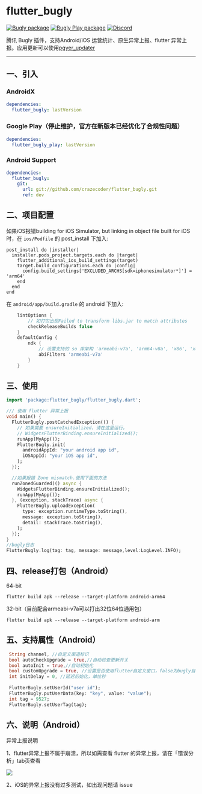 # flutter_bugly
[![Bugly package](https://img.shields.io/pub/v/flutter_bugly.svg)](https://pub.dev/packages/flutter_bugly)
[![Bugly Play package](https://img.shields.io/pub/v/flutter_bugly_play?label=bugly_play)](https://pub.dev/packages/flutter_bugly)
[![Discord](https://img.shields.io/badge/discord-FlutterDev-blue.svg)](https://discord.gg/q6yFDws3Xc)

腾讯 Bugly 插件，支持Android/iOS 运营统计、原生异常上报、flutter 异常上报。应用更新可以使用[pgyer_updater](https://github.com/crazecoder/pgyer_updater)

---

## 一、引入

### AndroidX
```yaml
dependencies:
  flutter_bugly: lastVersion
```

### Google Play（停止维护，官方在新版本已经优化了合规性问题）
```yaml
dependencies:
  flutter_bugly_play: lastVersion
```

### Android Support
```yaml
dependencies:
  flutter_bugly:
    git:
      url: git://github.com/crazecoder/flutter_bugly.git
      ref: dev
```

## 二、项目配置
如果iOS报错building for iOS Simulator, but linking in object file built for iOS时，在 `ios/Podfile` 的 post_install 下加入:
```
post_install do |installer|
  installer.pods_project.targets.each do |target|
    flutter_additional_ios_build_settings(target)
    target.build_configurations.each do |config|
      config.build_settings['EXCLUDED_ARCHS[sdk=iphonesimulator*]'] = 'arm64'
    end
  end
end
```

在 `android/app/build.gradle` 的 android 下加入:

```gradle
    lintOptions {
        // 如打包出现Failed to transform libs.jar to match attributes
        checkReleaseBuilds false
    }
    defaultConfig {
        ndk {
            // 设置支持的 so 库架构 'armeabi-v7a', 'arm64-v8a', 'x86', 'x86_64'
            abiFilters 'armeabi-v7a'
        }
    }
```

## 三、使用

```dart
import 'package:flutter_bugly/flutter_bugly.dart';

/// 使用 flutter 异常上报
void main() {
  FlutterBugly.postCatchedException(() {
    // 如果需要 ensureInitialized，请在这里运行。
    // WidgetsFlutterBinding.ensureInitialized();
    runApp(MyApp());
    FlutterBugly.init(
      androidAppId: "your android app id",
      iOSAppId: "your iOS app id",
    );
  });

  //如果报错 Zone mismatch.使用下面的方法
  runZonedGuarded(() async {
    WidgetsFlutterBinding.ensureInitialized();
    runApp(MyApp());
  }, (exception, stackTrace) async {
    FlutterBugly.uploadException(
      type: exception.runtimeType.toString(),
      message: exception.toString(),
      detail: stackTrace.toString(),
    );
  });
}
//bugly日志
FlutterBugly.log(tag: tag, message: message,level:LogLevel.INFO);
```

## 四、release打包（Android）

64-bit

`flutter build apk --release --target-platform android-arm64`

32-bit（目前配合armeabi-v7a可以打出32位64位通用包）

`flutter build apk --release --target-platform android-arm`

## 五、支持属性（Android）

```dart
 String channel, //自定义渠道标识
 bool autoCheckUpgrade = true,//自动检查更新开关
 bool autoInit = true,//自动初始化
 bool customUpgrade = true, //设置是否使用flutter自定义窗口，false为bugly自带弹窗
 int initDelay = 0, //延迟初始化，单位秒
 
 FlutterBugly.setUserId("user id");
 FlutterBugly.putUserData(key: "key", value: "value");
 int tag = 9527;
 FlutterBugly.setUserTag(tag);
```

## 六、说明（Android）

异常上报说明

1、flutter异常上报不属于崩溃，所以如需查看 flutter 的异常上报，请在「错误分析」tab页查看

![](https://github.com/crazecoder/flutter_bugly/blob/1ff1928b3215a8fa1c8fb99c3071692da322e278/screenshot/crash.png)

2、iOS的异常上报没有过多测试，如出现问题请 issue
